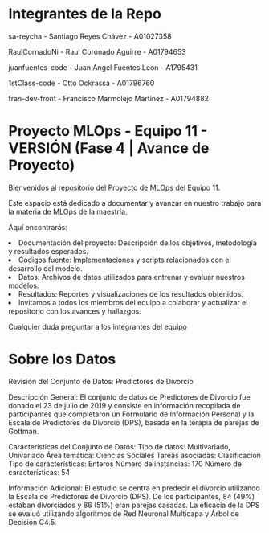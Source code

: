 # **Integrantes de la Repo**
sa-reycha - Santiago Reyes Chávez - A01027358

RaulCornadoNi - Raul Coronado Aguirre - A01794653

juanfuentes-code - Juan Angel Fuentes Leon - A1795431

1stClass-code - Otto Ockrassa - A01796760

fran-dev-front - Francisco Marmolejo Martinez - A01794882

# Proyecto MLOps - Equipo 11 - VERSIÓN (Fase 4 | Avance de Proyecto)

Bienvenidos al repositorio del Proyecto de MLOps del Equipo 11. 

Este espacio está dedicado a documentar y avanzar en nuestro trabajo para la materia de MLOps de la maestría.

Aquí encontrarás:
<li> Documentación del proyecto: Descripción de los objetivos, metodología y resultados esperados.
<li> Códigos fuente: Implementaciones y scripts relacionados con el desarrollo del modelo.
<li> Datos: Archivos de datos utilizados para entrenar y evaluar nuestros modelos.
<li> Resultados: Reportes y visualizaciones de los resultados obtenidos.
<li> Invitamos a todos los miembros del equipo a colaborar y actualizar el repositorio con los avances y hallazgos. 
  
  
Cualquier duda preguntar a los integrantes del equipo


# **Sobre los Datos** 

Revisión del Conjunto de Datos: Predictores de Divorcio


Descripción General: 
El conjunto de datos de Predictores de Divorcio fue donado el 23 de julio de 2019 y consiste en información recopilada de participantes que completaron un Formulario de Información Personal y la Escala de Predictores de Divorcio (DPS), basada en la terapia de parejas de Gottman.

Características del Conjunto de Datos:
Tipo de datos: Multivariado, Univariado
Área temática: Ciencias Sociales
Tareas asociadas: Clasificación
Tipo de características: Enteros
Número de instancias: 170
Número de características: 54

Información Adicional: El estudio se centra en predecir el divorcio utilizando la Escala de Predictores de Divorcio (DPS). De los participantes, 84 (49%) estaban divorciados y 86 (51%) eran parejas casadas. La eficacia de la DPS se evaluó utilizando algoritmos de Red Neuronal Multicapa y Árbol de Decisión C4.5.

